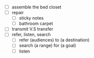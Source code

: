 - [ ] assemble the bed closet
- [ ] repair 
	- [ ] sticky notes
	- [ ] bathroom carpet
- [ ] transmit V.S transfer
- [ ] refer, listen, search
	- [ ] refer (audiences) to (a destination)
	- [ ] search (a range) for (a goal)
	- [ ] listen
<!--stackedit_data:
eyJoaXN0b3J5IjpbLTE0ODg2MDE4MzldfQ==
-->